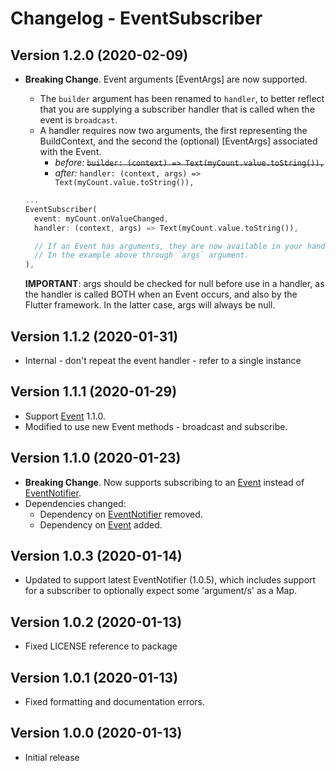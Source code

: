 # Changelog - EventSubscriber

## Version 1.2.0  (2020-02-09)

- **Breaking Change**. Event arguments [EventArgs] are now supported.
  - The `builder` argument has been renamed to `handler`, to better reflect that you are supplying a subscriber handler that is called when the event is `broadcast`.
  - A handler requires now two arguments, the first representing the BuildContext, and the second the (optional) [EventArgs] associated with the Event.
    - _before:_
      ~~```builder: (context) => Text(myCount.value.toString()),```~~
    - _after:_
        ```handler: (context, args) => Text(myCount.value.toString()),```
  
  ```dart
  ...
  EventSubscriber(
    event: myCount.onValueChanged,
    handler: (context, args) => Text(myCount.value.toString()),

    // If an Event has arguments, they are now available in your handler.
    // In the example above through `args` argument.
  ),
  ```

  **IMPORTANT**: args should be checked for null before use in a handler, as the handler is called BOTH when an Event occurs, and also by the Flutter framework.  In the latter case, args will always be null.


## Version 1.1.2  (2020-01-31)

- Internal - don't repeat the event handler - refer to a single instance

## Version 1.1.1  (2020-01-29)

- Support [Event] 1.1.0.
- Modified to use new Event methods - broadcast and subscribe.

## Version 1.1.0  (2020-01-23)

- **Breaking Change**. Now supports subscribing to an [Event] instead of [EventNotifier].
- Dependencies changed:
  - Dependency on [EventNotifier] removed.
  - Dependency on [Event] added.

## Version 1.0.3  (2020-01-14)

- Updated to support latest EventNotifier (1.0.5), which includes support for a subscriber to optionally expect some 'argument/s' as a Map.

## Version 1.0.2  (2020-01-13)

- Fixed LICENSE reference to package

## Version 1.0.1  (2020-01-13)

- Fixed formatting and documentation errors.

## Version 1.0.0  (2020-01-13)

- Initial release


[Event]: https://pub.dev/packages/event
[EventNotifier]: https://pub.dev/packages/eventnotifier